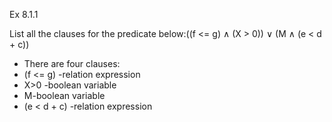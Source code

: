 Ex 8.1.1
 
List all the clauses for the predicate below:((f <= g) ∧ (X > 0)) ∨ (M ∧ (e < d + c))

- There are four clauses:
- (f <= g) -relation expression
- X>0 -boolean variable
- M-boolean variable
- (e < d + c) -relation expression
